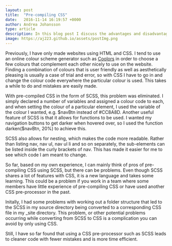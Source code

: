 ```yaml
---
layout: post
title:  "Pre-compiling CSS"
date:   2016-11-14 16:19:57 +0000
author: Andrea Johansson
type: article
description: In this blog post I discuss the advantages and disadvantages of using SCSS over CSS and describe which SCSS techniques were used in creating this website.
image: https://aj223.github.io/assets/postImg.png
---
```

Previously, I have only made websites using HTML and CSS. 
I tend to use an online colour scheme generator such as [Coolors](https://coolors.co/) in order to choose a few colours that complement each other nicely to use on the website.
Finding a combination of colours that is user friendly as well as aesthetically pleasing is usually a case of trial and error, so with CSS I have to go in and change the colour code everywhere the particular colour is used. This takes a while to do and mistakes are easily made.

With pre-compiled CSS in the form of SCSS, this problem was eliminated. I simply declared a number of variables and assigned a colour code to each, and when setting the colour of a particular element, 
I used the variable of the colour I wanted, e.g. $navBtn instead of #CC8A8D. Another useful feature of SCSS is that it allows for functions to be used. I wanted my navigation buttons to get darker when hovered over, so I used the function darken($navBtn, 20%) to achieve this.

SCSS also allows for nesting, which makes the code more readable. 
Rather than listing nav, nav ul, nav ul li and so on separately, the sub-elements can be listed inside the curly brackets of nav. This has made it easier for me to see which code I am meant to change.

So far, based on my own experience, I can mainly think of pros of pre-compiling CSS using SCSS, but there can be problems. 
Even though SCSS shares a lot of features with CSS, it is a new language and takes some learning. This could be a problem if you work in a team where some members have little experience of pre-compiling CSS or have used another CSS pre-processor in the past.

Initally, I had some problems with working out a folder structure that led to the SCSS in my source directory being converted to a corresponding CSS file in my _site directory. This problem, or other potential problems occurring while converting from SCSS to CSS is a complication you can avoid by only using CSS.

Still, I have so far found that using a CSS pre-processor such as SCSS leads to cleaner code with fewer mistakes and is more time efficient.
